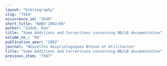 ```yaml
---
layout: "bibliography"
slug: "7564"
occurrence_id: "2649"
short_title: "NABU 2002/66"
author: "Zadok, Ran"
title: "Some Additions and Corrections concerning NB/LB documentation"
volume_no_: "66"
publication_year: "2002"
journal: "Nouvelles Assyriologiques Brèves et Utilitaires"
title: "Some Additions and Corrections concerning NB/LB documentation"
previous_item: "7567"
---
```

